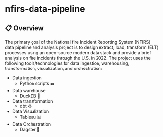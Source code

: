 # nfirs-data-pipeline
## :clipboard: Overview
The primary goal of the National fire Incident Reporting System (NFIRS) data pipeline and analysis project is to design extract, load, transform (ELT) processes using an open-source modern data stack and provide a brief analysis on fire incidents through the U.S. in 2022. The project uses the following tools/technologies for data ingestion, warehousing, transformation, visualization, and orchestration:
- Data ingestion
  - Python scripts ✒️
- Data warehouse
  - DuckDB 🦆
- Data transformation
  - dbt ♻️
- Data Visualization
  - Tableau 📊
- Data Orchestration
    - Dagster 🎻
